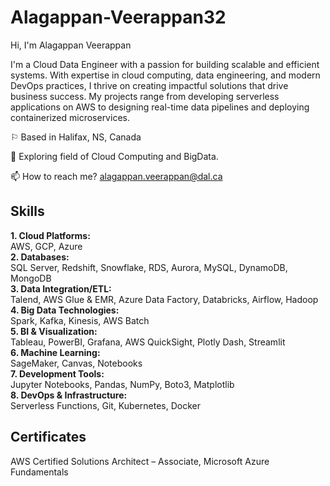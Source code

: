 # Alagappan-Veerappan32

Hi, I'm Alagappan Veerappan

I'm a Cloud Data Engineer with a passion for building scalable and efficient systems. With expertise in cloud computing, data engineering, and modern DevOps practices, I thrive on creating impactful solutions that drive business success. My projects range from developing serverless applications on AWS to designing real-time data pipelines and deploying containerized microservices.

⚐ Based in Halifax, NS, Canada

🌱 Exploring field of Cloud Computing and BigData.

📫 How to reach me? alagappan.veerappan@dal.ca
 	

Skills
---
**1. Cloud Platforms:**  
AWS, GCP, Azure  
**2. Databases:**  
SQL Server, Redshift, Snowflake, RDS, Aurora, MySQL, DynamoDB, MongoDB  
**3. Data Integration/ETL:**  
Talend, AWS Glue & EMR, Azure Data Factory, Databricks, Airflow, Hadoop  
**4. Big Data Technologies:**  
Spark, Kafka, Kinesis, AWS Batch  
**5. BI & Visualization:**  
Tableau, PowerBI, Grafana, AWS QuickSight, Plotly Dash, Streamlit  
**6. Machine Learning:**  
SageMaker, Canvas, Notebooks  
**7. Development Tools:**  
Jupyter Notebooks, Pandas, NumPy, Boto3, Matplotlib  
**8. DevOps & Infrastructure:**  
Serverless Functions, Git, Kubernetes, Docker

Certificates
---
AWS Certified Solutions Architect – Associate, 
Microsoft Azure Fundamentals
